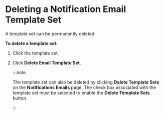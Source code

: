 ﻿---
sidebar_position: 3
---

# Deleting a Notification Email Template Set

<head>
  <meta name="guidename" content="API Management"/>
  <meta name="context" content="GUID-2ccc8b2f-cbc1-4117-b9f7-412e737ad040"/>
</head>

A template set can be permanently deleted. 

**To delete a template set:**

1. Click the template set.

2. Click **Delete Email Template Set**. 

   :::note
   
   The template set can also be deleted by clicking **Delete Template Sets** on the **Notifications Emails** page. The check box associated with the template set must be selected to enable the **Delete Template Sets** button. 

   :::
